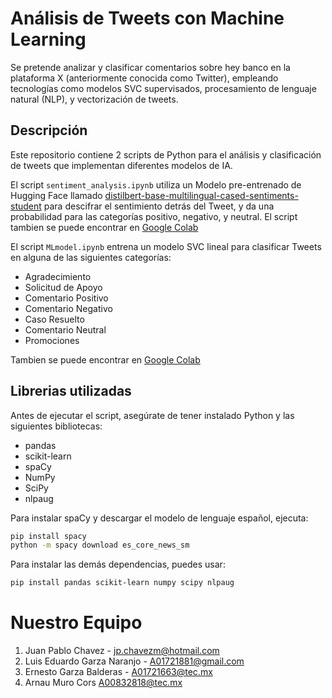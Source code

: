 # Análisis de Tweets con Machine Learning

Se pretende analizar y clasificar comentarios sobre hey banco en la plataforma X (anteriormente conocida como Twitter), empleando tecnologías como modelos SVC supervisados, procesamiento de lenguaje natural (NLP), y vectorización de tweets.

## Descripción

Este repositorio contiene 2 scripts de Python para el análisis y clasificación de tweets que implementan diferentes modelos de IA.

El script `sentiment_analysis.ipynb` utiliza un Modelo pre-entrenado de Hugging Face llamado [distilbert-base-multilingual-cased-sentiments-student](https://huggingface.co/lxyuan/distilbert-base-multilingual-cased-sentiments-student?) para descifrar el sentimiento detrás del Tweet, y da una probabilidad para las categorías positivo, negativo, y neutral. El script tambien se puede encontrar en [Google Colab](https://colab.research.google.com/drive/1kb4KKI_zuH_A40VQxeqV3VmbrkWPd7YQ?usp=sharing)

El script `MLmodel.ipynb` entrena un modelo SVC lineal para clasificar Tweets en alguna de las siguientes categorías:

- Agradecimiento
- Solicitud de Apoyo
- Comentario Positivo
- Comentario Negativo
- Caso Resuelto
- Comentario Neutral
- Promociones

Tambien se puede encontrar en [Google Colab](https://colab.research.google.com/drive/1j835dwpmS1lt2ihxUaMa4weTxUDMqT_n?usp=sharing)

## Librerias utilizadas

Antes de ejecutar el script, asegúrate de tener instalado Python y las siguientes bibliotecas:

- pandas
- scikit-learn
- spaCy
- NumPy
- SciPy
- nlpaug

Para instalar spaCy y descargar el modelo de lenguaje español, ejecuta:
```bash
pip install spacy
python -m spacy download es_core_news_sm
```
Para instalar las demás dependencias, puedes usar:
```bash
pip install pandas scikit-learn numpy scipy nlpaug
```

# Nuestro Equipo
1. Juan Pablo Chavez - jp.chavezm@hotmail.com
2. Luis Eduardo Garza Naranjo - A01721881@gmail.com
3. Ernesto Garza Balderas - A01721663@tec.mx
4. Arnau Muro Cors A00832818@tec.mx
